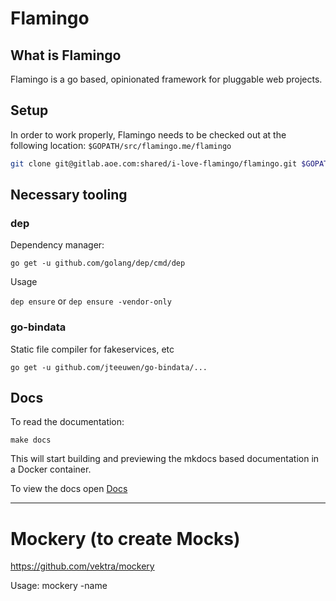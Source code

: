 # Flamingo

## What is Flamingo

Flamingo is a go based, opinionated framework for pluggable web projects.

## Setup

In order to work properly, Flamingo needs to be checked out at the following location: `$GOPATH/src/flamingo.me/flamingo`
```sh
git clone git@gitlab.aoe.com:shared/i-love-flamingo/flamingo.git $GOPATH/src/flamingo.me/flamingo
```

## Necessary tooling

### dep

Dependency manager:

`go get -u github.com/golang/dep/cmd/dep`

Usage

`dep ensure` or `dep ensure -vendor-only`

### go-bindata

Static file compiler for fakeservices, etc

`go get -u github.com/jteeuwen/go-bindata/...`

## Docs

To read the documentation:

```
make docs
```

This will start building and previewing the mkdocs based documentation in a Docker container.

To view the docs open  [Docs](http://localhost:8000)

-----------------

# Mockery (to create Mocks)

https://github.com/vektra/mockery

Usage:
mockery -name <Name of Interface>
